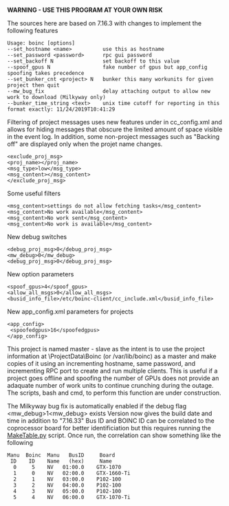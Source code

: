 **WARNING - USE THIS PROGRAM AT YOUR OWN RISK**

The sources here are based on 7.16.3 with changes to implement the following features
```
Usage: boinc [options]
--set_hostname <name>          use this as hostname  
--set_password <password>      rpc gui password
--set_backoff N                set backoff to this value
--spoof_gpus N                 fake number of gpus but app_config spoofing takes precedence
--set_bunker_cnt <project> N   bunker this many workunits for given project then quit  
--mw_bug_fix                   delay attaching output to allow new work to download (Milkyway only)
--bunker_time_string <text>    unix time cutoff for reporting in this format exactly: 11/24/2019T10:41:29
```
Filtering of project messages uses new features under <options> in  cc_config.xml and allows for
hiding messages that obscure the limited amount of space visible in the event log.  In addition, 
some non-project messages such as "Backing off" are displayed only when the projet name changes.
```
<exclude_proj_msg>
<proj_name></proj_name>
<msg_type>low</msg_type>
<msg_content></msg_content>
</exclude_proj_msg>
```
Some useful filters
```
<msg_content>settings do not allow fetching tasks</msg_content>
<msg_content>No work available</msg_content>
<msg_content>No work sent</msg_content>
<msg_content>No work is available</msg_content>
```
New debug switches
```
<debug_proj_msg>0</debug_proj_msg>
<mw_debug>0</mw_debug>
<debug_proj_msg>0</debug_proj_msg>
```
New option parameters
```
<spoof_gpus>4</spoof_gpus>
<allow_all_msgs>0</allow_all_msgs>
<busid_info_file>/etc/boinc-client/cc_include.xml</busid_info_file>
```                     
New app_config.xml parameters for projects
```
<app_config>
 <spoofedgpus>16</spoofedgpus>
</app_config>
```

This project is named master - slave as the intent is to use the project information at \ProjectData\Boinc
(or /var/lib/boinc) as a master and make copies of it using an incrementing hostname, same password, and
incrementing RPC port to create and run multiple clients. This is useful if a project goes offline and
spoofing the number of GPUs does not provide an adaquate number of work units to continue crunching during
the outage. The scripts, bash and cmd, to perform this function are under construction.

The Milkyway bug fix is automatically enabled if the debug flag <mw_debug>1<mw_debug> exists
Version now gives the build date and time in addition to "7.16.33"
Bus ID and BOINC ID can be correlated to the coprocessor board for better identificiation but this
requires running the [MakeTable.py](https://github.com/JStateson/BoincTasks) script.  Once run, the correlation can show something like the following
```
Manu  Boinc  Manu   BusID     Board
 ID    ID    Name   (hex)     Name
  0     5    NV   01:00.0    GTX-1070	
  1     0    NV   02:00.0    GTX-1660-Ti	
  2     1    NV   03:00.0    P102-100	
  3     2    NV   04:00.0    P102-100	
  4     3    NV   05:00.0    P102-100	
  5     4    NV   06:00.0    GTX-1070-Ti
  ```
